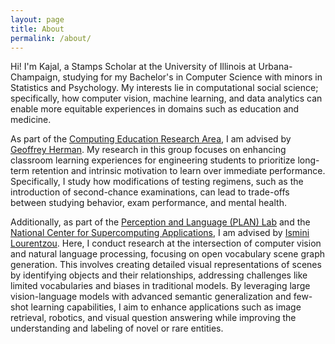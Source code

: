 ```yaml
---
layout: page
title: About
permalink: /about/
---
```


Hi! I'm Kajal, a Stamps Scholar at the University of Illinois at Urbana-Champaign, studying for my Bachelor's in Computer Science with minors in Statistics and Psychology. My interests lie in computational social science; specifically, how computer vision, machine learning, and data analytics can enable more equitable experiences in domains such as education and medicine.

As part of the [Computing Education Research Area](https://publish.illinois.edu/computingedresearch/), I am advised by [Geoffrey Herman](https://publish.illinois.edu/glherman/). My research in this group focuses on enhancing classroom learning experiences for engineering students to prioritize long-term retention and intrinsic motivation to learn over immediate performance. Specifically, I study how modifications of testing regimens, such as the introduction of second-chance examinations, can lead to trade-offs between studying behavior, exam performance, and mental health.

Additionally, as part of the [Perception and Language (PLAN) Lab](https://plan-lab.github.io/contact/) and the [National Center for Supercomputing Applications](https://www.ncsa.illinois.edu/), I am advised by [Ismini Lourentzou](https://isminoula.github.io/). Here, I conduct research at the intersection of computer vision and natural language processing, focusing on open vocabulary scene graph generation. This involves creating detailed visual representations of scenes by identifying objects and their relationships, addressing challenges like limited vocabularies and biases in traditional models. By leveraging large vision-language models with advanced semantic generalization and few-shot learning capabilities, I aim to enhance applications such as image retrieval, robotics, and visual question answering while improving the understanding and labeling of novel or rare entities.